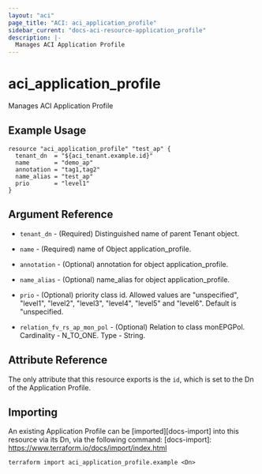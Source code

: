 ```yaml
---
layout: "aci"
page_title: "ACI: aci_application_profile"
sidebar_current: "docs-aci-resource-application_profile"
description: |-
  Manages ACI Application Profile
---
```


# aci_application_profile #
Manages ACI Application Profile

## Example Usage ##

```hcl
resource "aci_application_profile" "test_ap" {
  tenant_dn  = "${aci_tenant.example.id}"
  name       = "demo_ap"
  annotation = "tag1,tag2"
  name_alias = "test_ap"
  prio       = "level1"
}

```
## Argument Reference ##
* `tenant_dn` - (Required) Distinguished name of parent Tenant object.
* `name` - (Required) name of Object application_profile.
* `annotation` - (Optional) annotation for object application_profile.
* `name_alias` - (Optional) name_alias for object application_profile.
* `prio` - (Optional) priority class id. Allowed values are "unspecified", "level1", "level2", "level3", "level4", "level5" and "level6". Default is "unspecified.

* `relation_fv_rs_ap_mon_pol` - (Optional) Relation to class monEPGPol. Cardinality - N_TO_ONE. Type - String.
                


## Attribute Reference

The only attribute that this resource exports is the `id`, which is set to the
Dn of the Application Profile.

## Importing ##

An existing Application Profile can be [imported][docs-import] into this resource via its Dn, via the following command:
[docs-import]: https://www.terraform.io/docs/import/index.html


```
terraform import aci_application_profile.example <Dn>
```
